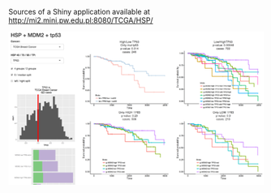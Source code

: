 Sources of a Shiny application available at
http://mi2.mini.pw.edu.pl:8080/TCGA/HSP/


![Screenshot of HSP app](hspAppka.png)
